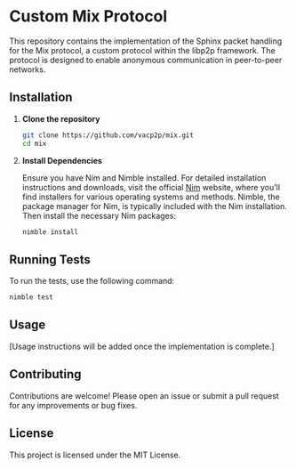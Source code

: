 # Custom Mix Protocol

This repository contains the implementation of the Sphinx packet handling for the Mix protocol, a custom protocol within the libp2p framework.
The protocol is designed to enable anonymous communication in peer-to-peer networks.

## Installation

1. **Clone the repository**

   ```bash
   git clone https://github.com/vacp2p/mix.git
   cd mix
   ```

2. **Install Dependencies**

   Ensure you have Nim and Nimble installed. For detailed installation instructions and downloads,
   visit the official [Nim](https://nim-lang.org) website, where you'll find installers for various operating systems and methods.
   Nimble, the package manager for Nim, is typically included with the Nim installation. Then install the necessary Nim packages:

   ```bash
   nimble install
   ```
   
## Running Tests

To run the tests, use the following command:

   ```bash
   nimble test
   ```
## Usage

[Usage instructions will be added once the implementation is complete.]

## Contributing

Contributions are welcome! Please open an issue or submit a pull request for any improvements or bug fixes.

## License

This project is licensed under the MIT License.



   
